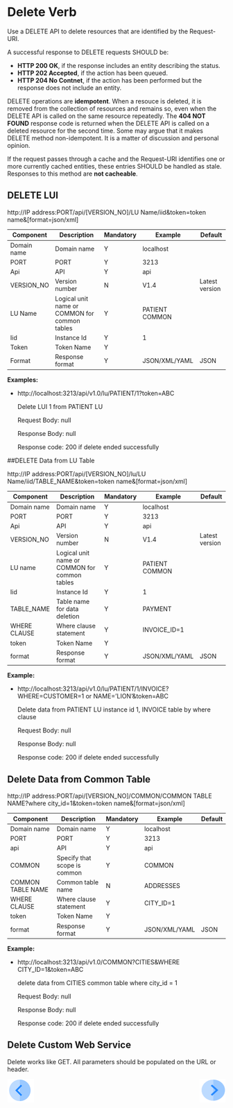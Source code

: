 # Delete Verb

Use a DELETE API to delete resources that are identified by the Request-URI.

A successful response to DELETE requests SHOULD be:

- **HTTP 200 OK**, if the response includes an entity describing the status.  
- **HTTP 202 Accepted**, if the action has been queued.  
- **HTTP 204 No Contnet**, if the action has been performed but the response does not include an entity. 

DELETE operations are **idempotent**. When a resouce is deleted, it is removed from the collection of resources and remains so, even when the DELETE API is called on the same resource repeatedly. The **404 NOT FOUND** response code is returned when the DELETE API is called on a deleted resource for the second time. Some may argue that it makes DELETE method non-idempotent. It is a matter of discussion and personal opinion.

If the request passes through a cache and the Request-URI identifies one or more currently cached entities, these entries SHOULD be handled as stale. Responses to this method are **not cacheable**.

## DELETE LUI

http://IP address:PORT/api/[VERSION_NO]/LU Name/iid&token=token name&[format=json/xml]

| **Component** | **Description**                               | **Mandatory** | **Example**     | **Default**    |
| ------------- | --------------------------------------------- | ------------- | --------------- | -------------- |
| Domain name   | Domain name                                   | Y             | localhost       |                |
| PORT          | PORT                                          | Y             | 3213            |                |
| Api           | API                                           | Y             | api             |                |
| VERSION_NO    | Version number                                | N             | V1.4            | Latest version |
| LU Name       | Logical unit name or COMMON for common tables | Y             | PATIENT  COMMON |                |
| Iid           | Instance Id                                   | Y             | 1               |                |
| Token         | Token Name                                    | Y             |                 |                |
| Format        | Response format                               | Y             | JSON/XML/YAML   | JSON           |

**Examples:**

- http://localhost:3213/api/v1.0/lu/PATIENT/1?token=ABC

  Delete LUI 1 from PATIENT LU

  Request Body: null

  Response Body: null

  Response code: 200 if delete ended successfully

##DELETE Data from LU Table

http://IP address:PORT/api/[VERSION_NO]/lu/LU Name/iid/TABLE_NAME&token=token name&[format=json/xml]

| **Component** | **Description**                               | **Mandatory** | **Example**     | **Default**    |
| ------------- | --------------------------------------------- | ------------- | --------------- | -------------- |
| Domain name   | Domain name                                   | Y             | localhost       |                |
| PORT          | PORT                                          | Y             | 3213            |                |
| Api           | API                                           | Y             | api             |                |
| VERSION_NO    | Version number                                | N             | V1.4            | Latest version |
| LU name       | Logical unit name or COMMON for common tables | Y             | PATIENT  COMMON |                |
| Iid           | Instance Id                                   | Y             | 1               |                |
| TABLE_NAME    | Table name for data deletion                  | Y             | PAYMENT         |                |
| WHERE CLAUSE  | Where clause statement                        | Y             | INVOICE_ID=1    |                |
| token         | Token Name                                    | Y             |                 |                |
| format        | Response format                               | Y             | JSON/XML/YAML   | JSON           |

**Example:**

- http://localhost:3213/api/v1.0/lu/PATIENT/1/INVOICE?WHERE=CUSTOMER=1 or NAME=’LION’&token=ABC

  Delete data from PATIENT LU instance id 1, INVOICE table by where clause

  Request Body: null

  Response Body: null

  Response code: 200 if delete ended successfully

##  Delete Data from Common Table

http://IP address:PORT/api/[VERSION_NO]/COMMON/COMMON TABLE NAME?where city_id=1&token=token name&[format=json/xml]

| **Component**     | **Description**              | **Mandatory** | **Example**   | **Default** |
| ----------------- | ---------------------------- | ------------- | ------------- | ----------- |
| Domain name       | Domain name                  | Y             | localhost     |             |
| PORT              | PORT                         | Y             | 3213          |             |
| api               | API                          | Y             | api           |             |
| COMMON            | Specify that scope is common | Y             | COMMON        |             |
| COMMON TABLE NAME | Common table name            | N             | ADDRESSES     |             |
| WHERE CLAUSE      | Where clause statement       | Y             | CITY_ID=1     |             |
| token             | Token Name                   | Y             |               |             |
| format            | Response format              | Y             | JSON/XML/YAML | JSON        |

**Example:**

- http://localhost:3213/api/v1.0/COMMON?CITIES&WHERE CITY_ID=1&token=ABC

  delete data from CITIES common table where city_id = 1

  Request Body: null

  Response Body: null

  Response code: 200 if delete ended successfully
 

## Delete Custom Web Service 

Delete works like GET. All parameters should be populated on the URL or header.

[![Previous](/articles/images/Previous.png)](/articles/15_web_services/14_Supported_Verbs_Put.md)[<img align="right" width="60" height="54" src="/articles/images/Next.png">](/articles/15_web_services/16_rest_api_additions.md)



